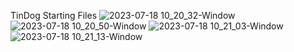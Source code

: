 TinDog Starting Files
![2023-07-18 10_20_32-Window](https://github.com/ArisMpakalakos/TinderProject/assets/97790385/d5348bb7-ca83-401e-9c03-330356afb22b)
![2023-07-18 10_20_50-Window](https://github.com/ArisMpakalakos/TinderProject/assets/97790385/5613eba8-8ae5-4e6f-8fbb-ba20e5b485f4)
![2023-07-18 10_21_03-Window](https://github.com/ArisMpakalakos/TinderProject/assets/97790385/06b295f4-6156-426c-915d-4991e224c090)
![2023-07-18 10_21_13-Window](https://github.com/ArisMpakalakos/TinderProject/assets/97790385/bad91e12-2a76-49e7-8ba4-7cec5ce80fed)
